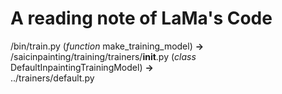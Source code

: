 # A reading note of LaMa's Code
/bin/train.py (*function* make_training_model) **->** \
/saicinpainting/training/trainers/__init__.py (*class* DefaultInpaintingTrainingModel) **->** \
../trainers/default.py

